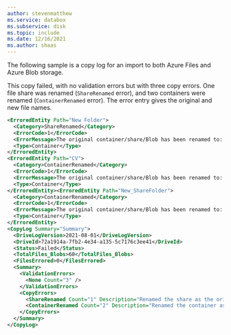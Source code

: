 ```yaml
---
author: stevenmatthew
ms.service: databox  
ms.subservice: disk
ms.topic: include
ms.date: 12/16/2021
ms.author: shaas
---
```


The following sample is a copy log for an import to both Azure Files and Azure Blob storage.

This copy failed, with no validation errors but with three copy errors. One file share was renamed (`ShareRenamed` error), and two containers were renamed (`ContainerRenamed` error). The error entry gives the original and new file names.

```xml
<ErroredEntity Path="New Folder">
  <Category>ShareRenamed</Category>
  <ErrorCode>1</ErrorCode>
  <ErrorMessage>The original container/share/Blob has been renamed to: DataBox-f55763d4-8ef7-458f-b029-f36b51ada34f :from: New Folder :because either name has invalid character(s) or length is not supported</ErrorMessage>
  <Type>Container</Type>
</ErroredEntity>
<ErroredEntity Path="CV">
  <Category>ContainerRenamed</Category>
  <ErrorCode>1</ErrorCode>
  <ErrorMessage>The original container/share/Blob has been renamed to: DataBox-6bcae46f-04c8-4385-8442-3a28b962c930 :from: CV :because either name has invalid character(s) or length is not supported</ErrorMessage>
  <Type>Container</Type>
</ErroredEntity><ErroredEntity Path="New_ShareFolder">
  <Category>ContainerRenamed</Category>
  <ErrorCode>1</ErrorCode>
  <ErrorMessage>The original container/share/Blob has been renamed to: DataBox-96d8e2ee-ffd4-4529-9ec0-f666674b70d9 :from: New_ShareFolder :because either name has invalid character(s) or length is not supported</ErrorMessage>
  <Type>Container</Type>
</ErroredEntity>
<CopyLog Summary="Summary">
  <DriveLogVersion>2021-08-01</DriveLogVersion>
  <DriveId>72a1914a-7fb2-4e34-a135-5c7176c3ee41</DriveId>
  <Status>Failed</Status>
  <TotalFiles_Blobs>60</TotalFiles_Blobs>
  <FilesErrored>0</FilesErrored>
  <Summary>
    <ValidationErrors>
      <None Count="3" />
    </ValidationErrors>
    <CopyErrors>
      <ShareRenamed Count="1" Description="Renamed the share as the original share name does not follow Azure conventions." />
      <ContainerRenamed Count="2" Description="Renamed the container as the original container name does not follow Azure conventions." />
    </CopyErrors>
  </Summary>
</CopyLog>
```

